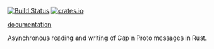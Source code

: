[![Build Status](https://travis-ci.org/capnproto/capnp-futures-rs.svg?branch=master)](https://travis-ci.org/capnproto/capnp-futures-rs)
[![crates.io](http://meritbadge.herokuapp.com/capnp-futures)](https://crates.io/crates/capnp-futures)

[documentation](https://docs.capnproto-rust.org/capnp_futures/)

Asynchronous reading and writing of Cap'n Proto messages in Rust.